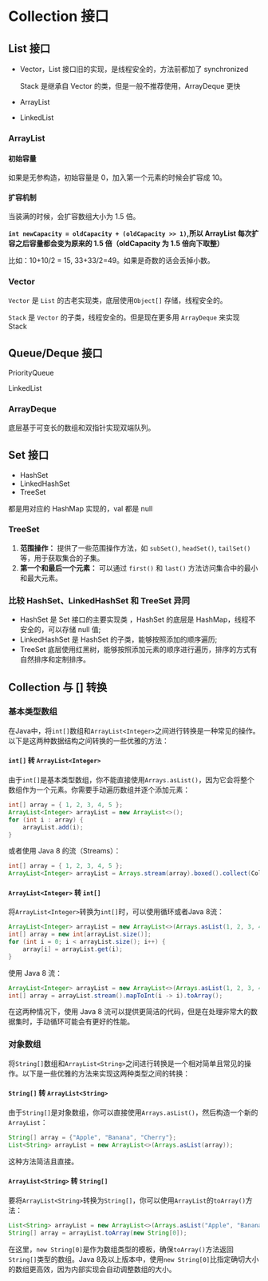 # Collection 接口

## List 接口

- Vector，List 接口旧的实现，是线程安全的，方法前都加了 synchronized

  Stack 是继承自 Vector 的类，但是一般不推荐使用，ArrayDeque 更快

- ArrayList

- LinkedList

### ArrayList

#### 初始容量

如果是无参构造，初始容量是 0，加入第一个元素的时候会扩容成 10。

#### 扩容机制

当装满的时候，会扩容数组大小为 1.5 倍。

**`int newCapacity = oldCapacity + (oldCapacity >> 1)`,所以 ArrayList 每次扩容之后容量都会变为原来的 1.5 倍（oldCapacity 为 1.5 倍向下取整）**

比如：10+10/2 = 15, 33+33/2=49。如果是奇数的话会丢掉小数。

### Vector

`Vector` 是 `List` 的古老实现类，底层使用`Object[]` 存储，线程安全的。

`Stack` 是 `Vector` 的子类，线程安全的。但是现在更多用 `ArrayDeque` 来实现 Stack

## Queue/Deque 接口

PriorityQueue

LinkedList

### ArrayDeque

底层基于可变长的数组和双指针实现双端队列。

## Set 接口

- HashSet
- LinkedHashSet
- TreeSet

都是用对应的 HashMap 实现的，val 都是 null

### TreeSet

1. **范围操作：** 提供了一些范围操作方法，如 `subSet()`, `headSet()`, `tailSet()` 等，用于获取集合的子集。
2. **第一个和最后一个元素：** 可以通过 `first()` 和 `last()` 方法访问集合中的最小和最大元素。

### 比较 HashSet、LinkedHashSet 和 TreeSet 异同

- HashSet 是 Set 接口的主要实现类 ，HashSet 的底层是 HashMap，线程不安全的，可以存储 null 值;
- LinkedHashSet 是 HashSet 的子类，能够按照添加的顺序遍历;
- TreeSet 底层使用红黑树，能够按照添加元素的顺序进行遍历，排序的方式有自然排序和定制排序。

## Collection 与 [] 转换

### 基本类型数组

在Java中，将`int[]`数组和`ArrayList<Integer>`之间进行转换是一种常见的操作。以下是这两种数据结构之间转换的一些优雅的方法：

#### `int[]` 转 `ArrayList<Integer>`

由于`int[]`是基本类型数组，你不能直接使用`Arrays.asList()`，因为它会将整个数组作为一个元素。你需要手动遍历数组并逐个添加元素：

```java
int[] array = { 1, 2, 3, 4, 5 };
ArrayList<Integer> arrayList = new ArrayList<>();
for (int i : array) {
    arrayList.add(i);
}
```

或者使用 Java 8 的流（Streams）：

```java
int[] array = { 1, 2, 3, 4, 5 };
ArrayList<Integer> arrayList = Arrays.stream(array).boxed().collect(Collectors.toCollection(ArrayList::new));
```

#### `ArrayList<Integer>` 转 `int[]`

将`ArrayList<Integer>`转换为`int[]`时，可以使用循环或者Java 8流：

```java
ArrayList<Integer> arrayList = new ArrayList<>(Arrays.asList(1, 2, 3, 4, 5));
int[] array = new int[arrayList.size()];
for (int i = 0; i < arrayList.size(); i++) {
    array[i] = arrayList.get(i);
}
```

使用 Java 8 流：

```java
ArrayList<Integer> arrayList = new ArrayList<>(Arrays.asList(1, 2, 3, 4, 5));
int[] array = arrayList.stream().mapToInt(i -> i).toArray();
```

在这两种情况下，使用 Java 8 流可以提供更简洁的代码，但是在处理非常大的数据集时，手动循环可能会有更好的性能。

### 对象数组

将`String[]`数组和`ArrayList<String>`之间进行转换是一个相对简单且常见的操作。以下是一些优雅的方法来实现这两种类型之间的转换：

#### `String[]` 转 `ArrayList<String>`

由于`String[]`是对象数组，你可以直接使用`Arrays.asList()`，然后构造一个新的`ArrayList`：

```java
String[] array = {"Apple", "Banana", "Cherry"};
List<String> arrayList = new ArrayList<>(Arrays.asList(array));
```

这种方法简洁且直接。

####  `ArrayList<String>` 转 `String[]`

要将`ArrayList<String>`转换为`String[]`，你可以使用`ArrayList`的`toArray()`方法：

```java
List<String> arrayList = new ArrayList<>(Arrays.asList("Apple", "Banana", "Cherry"));
String[] array = arrayList.toArray(new String[0]);
```

在这里，`new String[0]`是作为数组类型的模板，确保`toArray()`方法返回`String[]`类型的数组。Java 8及以上版本中，使用`new String[0]`比指定确切大小的数组更高效，因为内部实现会自动调整数组的大小。
